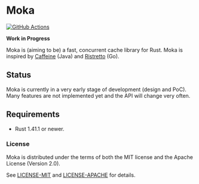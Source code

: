 # Moka

[![GitHub Actions](https://github.com/moka-rs/moka/workflows/CI/badge.svg)][gh-actions]

[gh-actions]: https://github.com/moka-rs/moka/actions?query=workflow%3ACI

**Work in Progress**

Moka is (aiming to be) a fast, concurrent cache library for Rust. Moka is
inspired by [Caffeine][caffeine-git] (Java) and [Ristretto][ristretto-git]
(Go).

[caffeine-git]: https://github.com/ben-manes/caffeine
[ristretto-git]: https://github.com/dgraph-io/ristretto

<!--
## Features

**TODO**
-->

## Status

Moka is currently in a very early stage of development (design and PoC). Many
features are not implemented yet and the API will change very often.

<!--
## Table of Contents

**TODO**
-->

## Requirements

- Rust 1.41.1 or newer.

<!--
This is because cht crate requires 1.41.
-->

<!--
## Usage

### Example

**TODO**

### Config

**TODO**
-->

### License

Moka is distributed under the terms of both the MIT license and the Apache
License (Version 2.0).

See [LICENSE-MIT](LICENSE-MIT) and [LICENSE-APACHE](LICENSE-APACHE) for
details.
